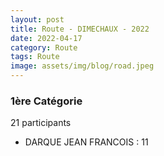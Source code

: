 ```yaml
---
layout: post
title: Route - DIMECHAUX - 2022
date: 2022-04-17
category: Route
tags: Route
image: assets/img/blog/road.jpeg
---
```


### 1ère Catégorie
21 participants
- DARQUE JEAN FRANCOIS : 11
